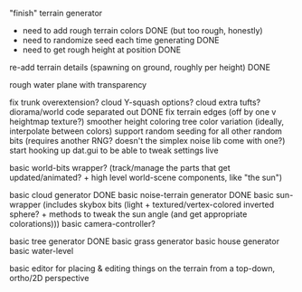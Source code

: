 "finish" terrain generator
  - need to add rough terrain colors DONE (but too rough, honestly)
  - need to randomize seed each time generating DONE
  - need to get rough height at position DONE

re-add terrain details (spawning on ground, roughly per height) DONE

rough water plane with transparency

fix trunk overextension?
cloud Y-squash options?
cloud extra tufts?
diorama/world code separated out DONE
fix terrain edges (off by one v heightmap texture?)
smoother height coloring
tree color variation (ideally, interpolate between colors)
support random seeding for all other random bits (requires another RNG? doesn't the simplex noise lib come with one?)
start hooking up dat.gui to be able to tweak settings live

basic world-bits wrapper? (track/manage the parts that get updated/animated? + high level world-scene components, like "the sun")

basic cloud generator DONE
basic noise-terrain generator DONE
basic sun-wrapper (includes skybox bits (light + textured/vertex-colored inverted sphere? + methods to tweak the sun angle (and get appropriate colorations)))
basic camera-controller?

basic tree generator DONE
basic grass generator
basic house generator
basic water-level

basic editor for placing & editing things on the terrain from a top-down, ortho/2D perspective